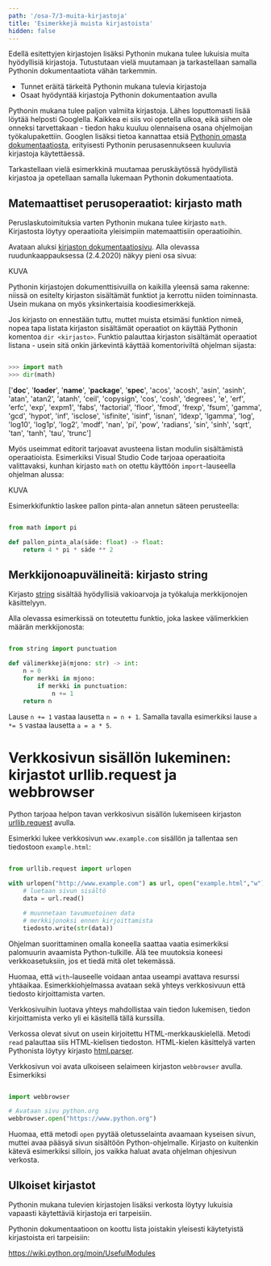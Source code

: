```yaml
---
path: '/osa-7/3-muita-kirjastoja'
title: 'Esimerkkejä muista kirjastoista'
hidden: false
---
```


<text-box variant='learningObjectives' name='Oppimistavoitteet'>

Edellä esitettyjen kirjastojen lisäksi Pythonin mukana tulee lukuisia muita hyödyllisiä kirjastoja. Tutustutaan vielä muutamaan ja tarkastellaan samalla Pythonin dokumentaatiota vähän tarkemmin.

- Tunnet eräitä tärkeitä Pythonin mukana tulevia kirjastoja
- Osaat hyödyntää kirjastoja Pythonin dokumentaation avulla

</text-box>

Pythonin mukana tulee paljon valmiita kirjastoja. Lähes loputtomasti lisää löytää helposti Googlella. Kaikkea ei siis voi opetella ulkoa, eikä siihen ole onneksi tarvettakaan - tiedon haku kuuluu olennaisena osana ohjelmoijan työkalupakettiin. Googlen lisäksi tietoa kannattaa etsiä <a href="https://docs.python.org/3/library/">Pythonin omasta dokumentaatiosta</a>, erityisesti Pythonin perusasennukseen kuuluvia kirjastoja käytettäessä.

Tarkastellaan vielä esimerkkinä muutamaa peruskäytössä hyödyllistä kirjastoa ja opetellaan samalla lukemaan Pythonin dokumentaatiota.

## Matemaattiset perusoperaatiot: kirjasto math

Peruslaskutoimituksia varten Pythonin mukana tulee kirjasto `math`. Kirjastosta löytyy operaatioita yleisimpiin matemaattisiin operaatioihin.

Avataan aluksi <a href="https://docs.python.org/3/library/math.html">kirjaston dokumentaatiosivu</a>. Alla olevassa ruudunkaappauksessa (2.4.2020) näkyy pieni osa sivua:

KUVA

Pythonin kirjastojen dokumenttisivuilla on kaikilla yleensä sama rakenne: niissä on esitelty kirjaston sisältämät funktiot ja kerrottu niiden toiminnasta. Usein mukana on myös yksinkertaisia koodiesimerkkejä.

Jos kirjasto on ennestään tuttu, muttet muista etsimäsi funktion nimeä, nopea tapa listata kirjaston sisältämät operaatiot on käyttää Pythonin komentoa `dir <kirjasto>`. Funktio palauttaa kirjaston sisältämät operaatiot listana - usein sitä onkin järkevintä käyttää komentoriviltä ohjelman sijasta:

```python

>>> import math
>>> dir(math)

```

<sample-output>

['__doc__', '__loader__', '__name__', '__package__', '__spec__', 'acos', 'acosh', 'asin', 'asinh', 'atan', 'atan2', 'atanh', 'ceil', 'copysign', 'cos', 'cosh', 'degrees', 'e', 'erf', 'erfc', 'exp', 'expm1', 'fabs', 'factorial', 'floor', 'fmod', 'frexp', 'fsum', 'gamma', 'gcd', 'hypot', 'inf', 'isclose', 'isfinite', 'isinf', 'isnan', 'ldexp', 'lgamma', 'log', 'log10', 'log1p', 'log2', 'modf', 'nan', 'pi', 'pow', 'radians', 'sin', 'sinh', 'sqrt', 'tan', 'tanh', 'tau', 'trunc']

</sample-output>

Myös useimmat editorit tarjoavat avusteena listan modulin sisältämistä operaatioista. Esimerkiksi Visual Studio Code tarjoaa operaatioita valittavaksi, kunhan kirjasto `math` on otettu käyttöön `import`-lauseella ohjelman alussa:

KUVA

Esimerkkifunktio laskee pallon pinta-alan annetun säteen perusteella:

```python

from math import pi

def pallon_pinta_ala(säde: float) -> float:
    return 4 * pi * säde ** 2


```

## Merkkijonoapuvälineitä: kirjasto string

Kirjasto <a href="https://docs.python.org/3/library/string.html">string</a> sisältää hyödyllisiä vakioarvoja ja työkaluja merkkijonojen käsittelyyn.

Alla olevassa esimerkissä on toteutettu funktio, joka laskee välimerkkien määrän merkkijonosta:

```python

from string import punctuation

def välimerkkejä(mjono: str) -> int:
    n = 0
    for merkki in mjono:
        if merkki in punctuation:
            n += 1
    return n

```

Lause `n += 1` vastaa lausetta `n = n + 1`. Samalla tavalla esimerkiksi lause `a *= 5` vastaa lausetta `a = a * 5`.


# Verkkosivun sisällön lukeminen: kirjastot urllib.request ja webbrowser

Python tarjoaa helpon tavan verkkosivun sisällön lukemiseen kirjaston <a href="https://docs.python.org/3/library/urllib.request.html">urllib.request</a> avulla.

Esimerkki lukee verkkosivun `www.example.com` sisällön ja tallentaa sen tiedostoon `example.html`:

```python

from urllib.request import urlopen

with urlopen("http://www.example.com") as url, open("example.html","w") as tiedosto:
    # luetaan sivun sisältö
    data = url.read()

    # muunnetaan tavumuotoinen data
    # merkkijonoksi ennen kirjoittamista
    tiedosto.write(str(data))

```

Ohjelman suorittaminen omalla koneella saattaa vaatia esimerkiksi palomuurin avaamista Python-tulkille. Älä tee muutoksia koneesi verkkoasetuksiin, jos et tiedä mitä olet tekemässä.

Huomaa, että `with`-lauseelle voidaan antaa useampi avattava resurssi yhtäaikaa. Esimerkkiohjelmassa avataan sekä yhteys verkkosivuun että tiedosto kirjoittamista varten.

Verkkosivuihin luotava yhteys mahdollistaa vain tiedon lukemisen, tiedon kirjoittamista verko yli ei käsitellä tällä kurssilla.

Verkossa olevat sivut on usein kirjoitettu HTML-merkkauskielellä. Metodi `read` palauttaa siis HTML-kielisen tiedoston. HTML-kielen käsittelyä varten Pythonista löytyy kirjasto <a href="https://docs.python.org/3/library/html.parser.html">html.parser</a>.

Verkkosivun voi avata ulkoiseen selaimeen kirjaston `webbrowser` avulla. Esimerkiksi

```python

import webbrowser

# Avataan sivu python.org
webbrowser.open("https://www.python.org")

```

Huomaa, että metodi `open` pyytää oletusselainta avaamaan kyseisen sivun, muttei avaa pääsyä sivun sisältöön Python-ohjelmalle. Kirjasto on kuitenkin kätevä esimerkiksi silloin, jos vaikka haluat avata ohjelman ohjesivun verkosta.

## Ulkoiset kirjastot

Pythonin mukana tulevien kirjastojen lisäksi verkosta löytyy lukuisia vapaasti käytettäviä kirjastoja eri tarpeisiin.

Pythonin dokumentaatioon on koottu lista joistakin yleisesti käytetyistä kirjastoista eri tarpeisiin:

<a href="https://wiki.python.org/moin/UsefulModules">https://wiki.python.org/moin/UsefulModules</a>
